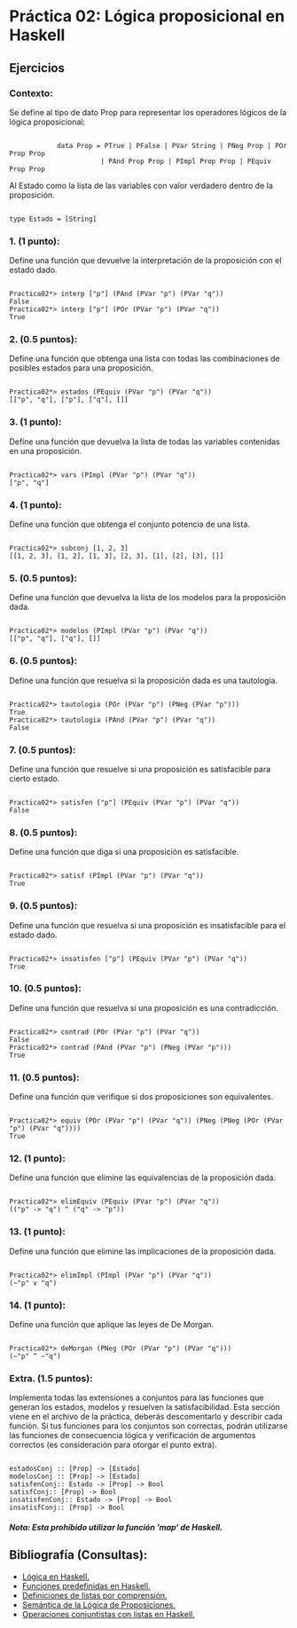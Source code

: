 # Práctica 02: Lógica proposicional en Haskell
## Ejercicios
### Contexto:
Se define al tipo de dato Prop para representar los operadores lógicos de la lógica proposicional:
<pre><code>
			data Prop = PTrue | PFalse | PVar String | PNeg Prop | POr Prop Prop
	     		       | PAnd Prop Prop | PImpl Prop Prop | PEquiv Prop Prop
</code></pre>

Al Estado como la lista de las variables con valor verdadero dentro de la proposición.
<pre><code>
type Estado = [String]
</code></pre>

### 1. (1 punto):
Define una función que devuelve la interpretación de la proposición con el estado dado.
<pre><code>
Practica02*> interp ["p"] (PAnd (PVar "p") (PVar "q"))
False
Practica02*> interp ["p"] (POr (PVar "p") (PVar "q"))
True
</code></pre>

### 2. (0.5 puntos):
Define una función que obtenga una lista con todas las combinaciones de posibles estados
para una proposición.
<pre><code>
Practica02*> estados (PEquiv (PVar "p") (PVar "q"))
[["p", "q"], ["p"], ["q"], []]
</code></pre>

### 3. (1 punto):
Define una función que devuelva la lista de todas las variables contenidas en una proposición.
<pre><code>
Practica02*> vars (PImpl (PVar "p") (PVar "q"))
["p", "q"]
</code></pre>

### 4. (1 punto):
Define una función que obtenga el conjunto potencia de una lista.
<pre><code>
Practica02*> subconj [1, 2, 3]
[[1, 2, 3], [1, 2], [1, 3], [2, 3], [1], [2], [3], []]
</code></pre>

### 5. (0.5 puntos):
Define una función que devuelva la lista de los modelos para la proposición dada.
<pre><code>
Practica02*> modelos (PImpl (PVar "p") (PVar "q"))
[["p", "q"], ["q"], []]
</code></pre>

### 6. (0.5 puntos):
Define una función que resuelva si la proposición dada es una tautología.
<pre><code>
Practica02*> tautologia (POr (PVar "p") (PNeg (PVar "p")))
True
Practica02*> tautologia (PAnd (PVar "p") (PVar "q"))
False
</code></pre>

### 7. (0.5 puntos):
Define una función que resuelve si una proposición es satisfacible para cierto estado.
<pre><code>
Practica02*> satisfen ["p"] (PEquiv (PVar "p") (PVar "q"))
False
</code></pre>

### 8. (0.5 puntos):
Define una función que diga si una proposición es satisfacible.
<pre><code>
Practica02*> satisf (PImpl (PVar "p") (PVar "q"))
True
</code></pre>

### 9. (0.5 puntos):
Define una función que resuelva si una proposición es insatisfacible para el estado dado.
<pre><code>
Practica02*> insatisfen ["p"] (PEquiv (PVar "p") (PVar "q"))
True
</code></pre>

### 10. (0.5 puntos):
Define una función que resuelva si una proposición es una contradicción.
<pre><code>
Practica02*> contrad (POr (PVar "p") (PVar "q"))
False
Practica02*> contrad (PAnd (PVar "p") (PNeg (PVar "p")))
True
</code></pre>

### 11. (0.5 puntos):
Define una función que verifique si dos proposiciones son equivalentes.
<pre><code>
Practica02*> equiv (POr (PVar "p") (PVar "q")) (PNeg (PNeg (POr (PVar "p") (PVar "q"))))
True
</code></pre>

### 12. (1 punto):
Define una función que elimine las equivalencias de la proposición dada.
<pre><code>
Practica02*> elimEquiv (PEquiv (PVar "p") (PVar "q"))
(("p" -> "q") ^ ("q" -> "p"))
</code></pre>

### 13. (1 punto):
Define una función que elimine las implicaciones de la proposición dada.
<pre><code>
Practica02*> elimImpl (PImpl (PVar "p") (PVar "q"))
(~"p" v "q")
</code></pre>

### 14. (1 punto):
Define una función que aplique las leyes de De Morgan.
<pre><code>
Practica02*> deMorgan (PNeg (POr (PVar "p") (PVar "q")))
(~"p" ^ ~"q")
</code></pre>

### Extra. (1.5 puntos):
Implementa todas las extensiones a conjuntos para las funciones que generan los estados, modelos y resuelven la satisfacibilidad. Esta sección viene en el archivo de la práctica, deberás descomentarlo y describir cada función. Si tus funciones para los conjuntos son correctas, podrán utilizarse las funciones de consecuencia lógica y verificación de argumentos correctos (es consideración para otorgar el punto extra).
<pre><code>
estadosConj :: [Prop] -> [Estado]
modelosConj :: [Prop] -> [Estado]
satisfenConj:: Estado -> [Prop] -> Bool
satisfConj:: [Prop] -> Bool
insatisfenConj:: Estado -> [Prop] -> Bool
insatisfConj:: [Prop] -> Bool
</code></pre>
#### *Nota: Esta prohibido utilizar la función ’map’ de Haskell.*

## Bibliografía (Consultas):
* [Lógica en Haskell.](https://www.cs.us.es/~jalonso/publicaciones/2007-Logica_en_Haskell.pdf)
* [Funciones predefinidas en Haskell.](https://www.cs.us.es/~jalonso/cursos/i1m/doc/Funciones_basicas.html)
* [Definiciones de listas por comprensión.](https://www.cs.us.es/~jalonso/cursos/i1m-16/temas/tema-5.html)
* [Semántica de la Lógica de Proposiciones.](https://drive.google.com/file/d/1D6VSWcRkXK82omPk5U9LnZRzk3brpL8B/view)
* [Operaciones conjuntistas con listas en Haskell.](https://www.glc.us.es/~jalonso/vestigium/i1m2018-operaciones-conjuntistas-con-listas-en-haskell/)
